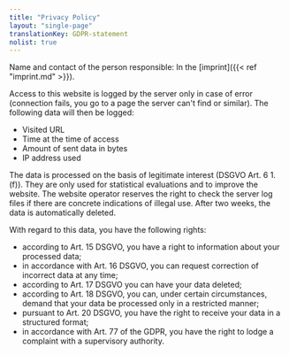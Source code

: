 ```yaml
---
title: "Privacy Policy"
layout: "single-page"
translationKey: GDPR-statement
nolist: true
---
```


Name and contact of the person responsible: In the [imprint]({{< ref "imprint.md" >}}).

Access to this website is logged by the server only in case of error (connection fails, you go to a page the server can't find or similar). The following data will then be logged:
- Visited URL
- Time at the time of access
- Amount of sent data in bytes
- IP address used

The data is processed on the basis of legitimate interest (DSGVO Art. 6 1. (f)). They are only used for statistical evaluations and to improve the website. The website operator reserves the right to check the server log files if there are concrete indications of illegal use. After two weeks, the data is automatically deleted.

With regard to this data, you have the following rights:
- according to Art. 15 DSGVO, you have a right to information about your processed data;
- in accordance with Art. 16 DSGVO, you can request correction of incorrect data at any time;
- according to Art. 17 DSGVO you can have your data deleted;
- according to Art. 18 DSGVO, you can, under certain circumstances, demand that your data be processed only in a restricted manner;
- pursuant to Art. 20 DSGVO, you have the right to receive your data in a structured format;
- in accordance with Art. 77 of the GDPR, you have the right to lodge a complaint with a supervisory authority.
